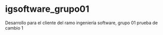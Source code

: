 # igsoftware_grupo01
Desarrollo para el cliente del ramo ingeniería software, grupo 01
prueba de cambio 1 
